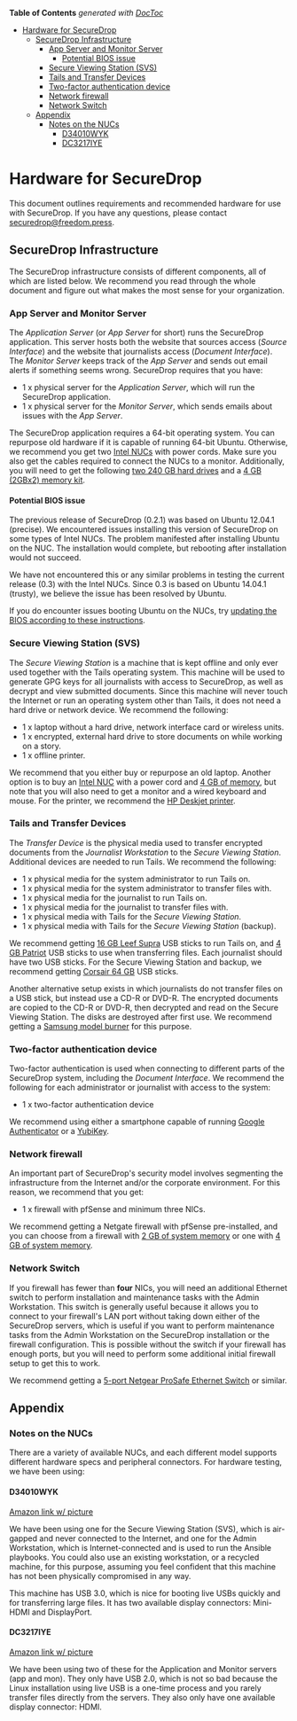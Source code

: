 <!-- START doctoc generated TOC please keep comment here to allow auto update -->
<!-- DON'T EDIT THIS SECTION, INSTEAD RE-RUN doctoc TO UPDATE -->
**Table of Contents**  *generated with [DocToc](http://doctoc.herokuapp.com/)*

- [Hardware for SecureDrop](#hardware-for-securedrop)
  - [SecureDrop Infrastructure](#securedrop-infrastructure)
    - [App Server and Monitor Server](#app-server-and-monitor-server)
      - [Potential BIOS issue](#potential-bios-issue)
    - [Secure Viewing Station (SVS)](#secure-viewing-station-svs)
    - [Tails and Transfer Devices](#tails-and-transfer-devices)
    - [Two-factor authentication device](#two-factor-authentication-device)
    - [Network firewall](#network-firewall)
    - [Network Switch](#network-switch)
  - [Appendix](#appendix)
    - [Notes on the NUCs](#notes-on-the-nucs)
      - [D34010WYK](#d34010wyk)
      - [DC3217IYE](#dc3217iye)

<!-- END doctoc generated TOC please keep comment here to allow auto update -->

# Hardware for SecureDrop

This document outlines requirements and recommended hardware for use with SecureDrop. If you have any questions, please contact securedrop@freedom.press.

## SecureDrop Infrastructure

The SecureDrop infrastructure consists of different components, all of which are listed below. We recommend you read through the whole document and figure out what makes the most sense for your organization.

### App Server and Monitor Server

The *Application Server* (or *App Server* for short) runs the SecureDrop application. This server hosts both the website that sources access (*Source Interface*) and the website that journalists access (*Document Interface*). The *Monitor Server* keeps track of the *App Server* and sends out email alerts if something seems wrong. SecureDrop requires that you have:

 * 1 x physical server for the *Application Server*, which will run the SecureDrop application.
 * 1 x physical server for the *Monitor Server*, which sends emails about issues with the *App Server*.

The SecureDrop application requires a 64-bit operating system. You can repurpose old hardware if it is capable of running 64-bit Ubuntu. Otherwise, we recommend you get two [Intel NUCs](http://www.amazon.com/dp/B00F3F38O2/) with power cords. Make sure you also get the cables required to connect the NUCs to a monitor. Additionally, you will need to get the following [two 240 GB hard drives](http://www.amazon.com/dp/B00BQ8RKT4/) and a [4 GB (2GBx2) memory kit](http://www.amazon.com/Crucial-PC3-12800-204-Pin-Notebook-CT2CP25664BF160B/dp/B005MWQ6WC/).

#### Potential BIOS issue

The previous release of SecureDrop (0.2.1) was based on Ubuntu 12.04.1 (precise). We encountered issues installing this version of SecureDrop on some types of Intel NUCs. The problem manifested after installing Ubuntu on the NUC. The installation would complete, but rebooting after installation would not succeed.

We have not encountered this or any similar problems in testing the current release (0.3) with the Intel NUCs. Since 0.3 is based on Ubuntu 14.04.1 (trusty), we believe the issue has been resolved by Ubuntu.

If you do encounter issues booting Ubuntu on the NUCs, try [updating the BIOS according to these instructions](http://arstechnica.com/gadgets/2014/02/new-intel-nuc-bios-update-fixes-steamos-other-linux-booting-problems/).

### Secure Viewing Station (SVS)

The *Secure Viewing Station* is a machine that is kept offline and only ever used together with the Tails operating system. This machine will be used to generate GPG keys for all journalists with access to SecureDrop, as well as decrypt and view submitted documents. Since this machine will never touch the Internet or run an operating system other than Tails, it does not need a hard drive or network device. We recommend the following:

 * 1 x laptop without a hard drive, network interface card or wireless units.
 * 1 x encrypted, external hard drive to store documents on while working on a story.
 * 1 x offline printer.

We recommend that you either buy or repurpose an old laptop. Another option is to buy an [Intel NUC](http://www.amazon.com/dp/B00F3F38O2/) with a power cord and [4 GB of memory](http://www.amazon.com/Crucial-PC3-12800-204-Pin-Notebook-CT2CP25664BF160B/dp/B005MWQ6WC/), but note that you will also need to get a monitor and a wired keyboard and mouse. For the printer, we recommend the [HP Deskjet printer](http://www.amazon.com/HP-Deskjet-Printer-CH340A-B1H/dp/B003YGZIY0/).

### Tails and Transfer Devices

The *Transfer Device* is the physical media used to transfer encrypted documents from the *Journalist Workstation* to the *Secure Viewing Station*. Additional devices are needed to run Tails. We recommend the following:

 * 1 x physical media for the system administrator to run Tails on.
 * 1 x physical media for the system administrator to transfer files with.
 * 1 x physical media for the journalist to run Tails on.
 * 1 x physical media for the journalist to transfer files with.
 * 1 x physical media with Tails for the *Secure Viewing Station*.
 * 1 x physical media with Tails for the *Secure Viewing Station* (backup).

We recommend getting [16 GB Leef Supra](http://www.amazon.com/dp/B00FWQTBZ2/) USB sticks to run Tails on, and [4 GB Patriot](http://www.amazon.com/Swivel-Flash-Drive-Memory-Stick/dp/B00M1GYD90/) USB sticks to use when transferring files. Each journalist should have two USB sticks. For the Secure Viewing Station and backup, we recommend getting [Corsair 64 GB](http://www.amazon.com/dp/B00EM71W1S/) USB sticks.

Another alternative setup exists in which journalists do not transfer files on a USB stick, but instead use a CD-R or DVD-R. The encrypted documents are copied to the CD-R or DVD-R, then decrypted and read on the Secure Viewing Station. The disks are destroyed after first use. We recommend getting a [Samsung model burner](http://www.newegg.com/External-CD-DVD-Blu-Ray-Drives/SubCategory/ID-420) for this purpose.

### Two-factor authentication device

Two-factor authentication is used when connecting to different parts of the SecureDrop system, including the *Document Interface*. We recommend the following for each administrator or journalist with access to the system:

 * 1 x two-factor authentication device

We recommend using either a smartphone capable of running [Google Authenticator](https://support.google.com/accounts/answer/1066447?hl=en) or a [YubiKey](https://www.yubico.com/products/yubikey-hardware/yubikey/).

### Network firewall

An important part of SecureDrop's security model involves segmenting the infrastructure from the Internet and/or the corporate environment. For this reason, we recommend that you get:

 * 1 x firewall with pfSense and minimum three NICs.

We recommend getting a Netgate firewall with pfSense pre-installed, and you can choose from a firewall with [2 GB of system memory](http://store.netgate.com/NetgateAPU2.aspx) or one with [4 GB of system memory](http://store.netgate.com/APU4.aspx).

### Network Switch

If you firewall has fewer than **four** NICs, you will need an additional Ethernet switch to perform installation and maintenance tasks with the Admin Workstation. This switch is generally useful because it allows you to connect to your firewall's LAN port without taking down either of the SecureDrop servers, which is useful if you want to perform maintenance tasks from the Admin Workstation on the SecureDrop installation or the firewall configuration. This is possible without the switch if your firewall has enough ports, but you will need to perform some additional initial firewall setup to get this to work.

We recommend getting a [5-port Netgear ProSafe Ethernet Switch](http://www.amazon.com/NETGEAR-ProSafe-Gigabit-Ethernet-Desktop/dp/B0000BVYT3/) or similar.

## Appendix

### Notes on the NUCs

There are a variety of available NUCs, and each different model supports different hardware specs and peripheral connectors. For hardware testing, we have been using:

#### D34010WYK

[Amazon link w/ picture](http://www.amazon.com/Intel-Computing-BOXD34010WYK1-Black-White/dp/B00H3YT886/)

We have been using one for the Secure Viewing Station (SVS), which is air-gapped and never connected to the Internet, and one for the Admin Workstation, which is Internet-connected and is used to run the Ansible playbooks. You could also use an existing workstation, or a recycled machine, for this purpose, assuming you feel confident that this machine has not been physically compromised in any way.

This machine has USB 3.0, which is nice for booting live USBs quickly and for transferring large files. It has two available display connectors: Mini-HDMI and DisplayPort.

#### DC3217IYE

[Amazon link w/ picture](http://www.amazon.com/Intel-Computing-Gigabit-i3-3217U-DC3217IYE/dp/B0093LINVK)

We have been using two of these for the Application and Monitor servers (app and mon). They only have USB 2.0, which is not so bad because the Linux installation using live USB is a one-time process and you rarely transfer files directly from the servers. They also only have one available display connector: HDMI.
